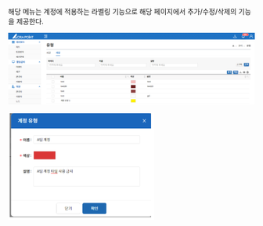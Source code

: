 해당 메뉴는 계정에 적용하는 라벨링 기능으로 해당 페이지에서 추가/수정/삭제의 기능을 제공한다.

![계정 유형](image-2.png)

![계정 유형 추가/수정](image-3.png)